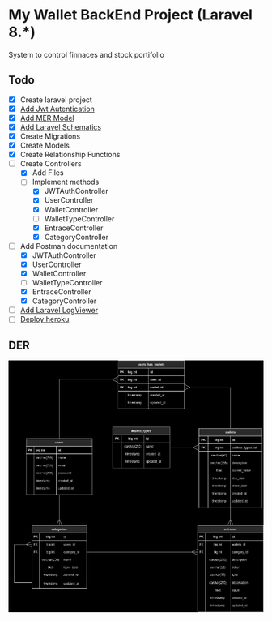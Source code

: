 # My Wallet BackEnd Project (Laravel 8.*)

System to control finnaces and stock portifolio

## Todo

- [x] Create laravel project
- [x] [Add Jwt Autentication](https://codezen.io/laravel-7-rest-api-using-jwt-authentication/)
- [x] [Add MER Model](https://github.com/gpreviatti/my-wallet-backend#mer)
- [x] [Add Laravel Schematics](https://github.com/mtolhuys/laravel-schematics)
- [x] Create Migrations
- [x] Create Models
- [x] Create Relationship Functions
- [ ] Create Controllers
  - [x] Add Files
  - [ ] Implement methods
    - [x] JWTAuthController
    - [x] UserController
    - [x] WalletController
    - [ ] WalletTypeController
    - [x] EntraceController
    - [x] CategoryController
- [ ] Add Postman documentation
  - [x] JWTAuthController
  - [x] UserController
  - [x] WalletController
  - [ ] WalletTypeController
  - [x] EntraceController
  - [x] CategoryController
- [ ] [Add Laravel LogViewer](https://aristides.dev/instalando-logviewer-no-laravel-56/)
- [ ] [Deploy heroku](https://devcenter.heroku.com/articles/getting-started-with-laravel)

## DER

![der](./public/my-wallet-mer.png)
